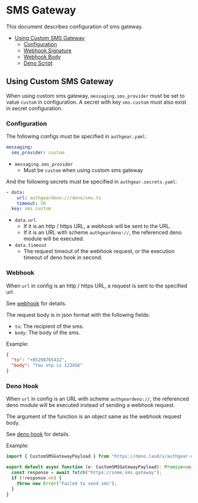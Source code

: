 # SMS Gateway

This document describes configuration of sms gateway.

- [Using Custom SMS Gateway](#using-custom-sms-gateway)
  - [Configuration](#configuration)
  - [Webhook Signature](#webhook-signature)
  - [Webhook Body](#webhook-body)
  - [Deno Script](#deno-script)

## Using Custom SMS Gateway

When using custom sms gateway, `messaging.sms_provider` must be set to value `custom` in configuration. A secret with key `sms.custom` must also exist in secret configuration.

### Configuration

The following configs must be specified in `authgear.yaml`:

```yaml
messaging:
  sms_provider: custom
```

- `messaging.sms_provider`
  - Must be `custom` when using custom sms gateway

And the following secrets must be specified in `authgear.secrets.yaml`:

```yaml
- data:
    url: authgeardeno:///deno/sms.ts
    timeout: 10
  key: sms.custom
```

- `data.url`
  - If it is an http / https URL, a webhook will be sent to the URL.
  - If it is an URL with scheme `authgeardeno://`, the referenced deno module will be executed.
- `data.timeout`
  - The request timeout of the webhook request, or the execution timeout of deno hook in second.

### Webhook

When `url` in config is an http / https URL, a request is sent to the specified url.

See [webhook](./hook.md#webhook) for details.

The request body is in json format with the following fields:

- `to`: The recipient of the sms.
- `body`: The body of the sms.

Example:

```json
{
  "to": "+85298765432",
  "body": "You otp is 123456"
}
```

### Deno Hook

When `url` in config is an URL with scheme `authgeardeno://`, the referenced deno module will be executed instead of sending a webhook request.

The argument of the function is an object same as the webhook request body.

See [deno hook](./hook.md#deno-hook) for details.

Example:

```typescript
import { CustomSMSGatewayPayload } from "https://deno.land/x/authgear-deno-hook@0.1.0/mod.ts";

export default async function (e: CustomSMSGatewayPayload): Promise<void> {
  const response = await fetch("https://some.sms.gateway");
  if (!response.ok) {
    throw new Error("Failed to send sms");
  }
}
```
